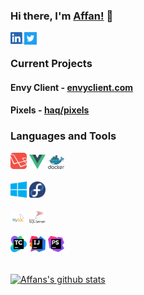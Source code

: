### Hi there, I'm [Affan!](https://affanhaq.me/) 👋

<a href="https://www.linkedin.com/in/affan-haq">
  <img align="left" alt="linkedin" width="22px" src="assets/linkedin.png">
</a>
<a href="https://twitter.com/haaaqs">
  <img align="left" alt="twitter" width="20px" src="assets/twitter.svg">
</a>

<br>

### Current Projects

#### Envy Client - [envyclient.com](https://envyclient.com)
#### Pixels - [haq/pixels](https://github.com/haq/pixels)

### Languages and Tools

<code><img alt="laravel" width="26px" src="assets/laravel.svg"></code>
<code><img alt="vue.js" width="26px" src="assets/vue.svg"></code>
<code><img alt="docker" width="26px" src="assets/docker.svg"></code>
<br>
<br>
<code><img alt="windows" width="26px" src="assets/windows.svg"></code>
<code><img alt="fedora" width="26px" src="assets/fedora.svg"></code>
<br>
<br>
<code><img alt="mysql" width="26px" src="assets/mysql.svg"></code>
<code><img alt="microsoft sql server" width="26px" src="assets/microsoft-sql-server.svg"></code>
<br>
<br>
<code><img alt="teamcity" width="26px" src="assets/teamcity.svg"></code>
<code><img alt="intellij idea" width="26px" src="assets/intellij-idea.svg"></code>
<code><img alt="phpstorm" width="26px" src="assets/phpstorm.svg"></code>

<br>

<a href="https://github.com/anuraghazra/github-readme-stats">
  <img align="center" src="https://github-readme-stats.vercel.app/api?username=haq&show_icons=true&include_all_commits=true" alt="Affans's github stats" />
</a>

<!--
**haq/haq** is a ✨ _special_ ✨ repository because its `README.md` (this file) appears on your GitHub profile.

Here are some ideas to get you started:

- 🔭 I’m currently working on ...
- 🌱 I’m currently learning ...
- 👯 I’m looking to collaborate on ...
- 🤔 I’m looking for help with ...
- 💬 Ask me about ...
- 😄 Pronouns: ...
- ⚡ Fun fact: ...
-->
